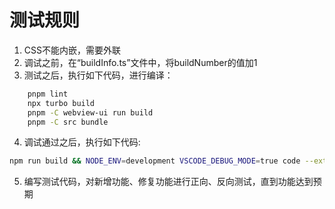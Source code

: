 # 测试规则

1. CSS不能内嵌，需要外联
2. 调试之前，在“buildInfo.ts”文件中，将buildNumber的值加1
3. 测试之后，执行如下代码，进行编译：

```bash
    pnpm lint
    npx turbo build
    pnpm -C webview-ui run build
    pnpm -C src bundle
```

4. 调试通过之后，执行如下代码:

```bash
npm run build && NODE_ENV=development VSCODE_DEBUG_MODE=true code --extensionDevelopmentPath=${PWD}/src
```

5. 编写测试代码，对新增功能、修复功能进行正向、反向测试，直到功能达到预期
